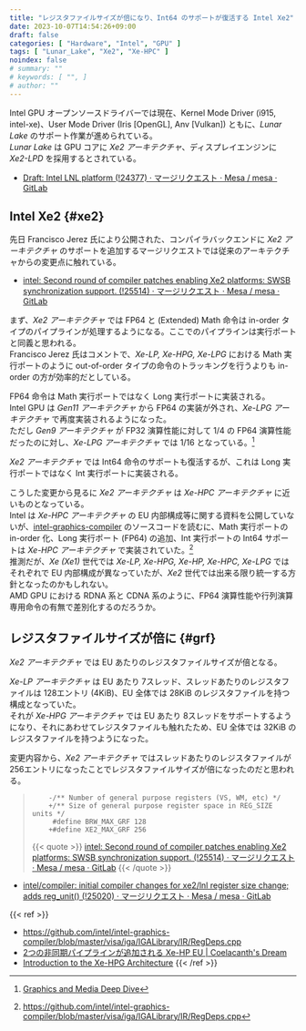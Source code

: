```yaml
---
title: "レジスタファイルサイズが倍になり、Int64 のサポートが復活する Intel Xe2"
date: 2023-10-07T14:54:26+09:00
draft: false
categories: [ "Hardware", "Intel", "GPU" ]
tags: [ "Lunar_Lake", "Xe2", "Xe-HPC" ]
noindex: false
# summary: ""
# keywords: [ "", ]
# author: ""
---
```


Intel GPU オープンソースドライバーでは現在、Kernel Mode Driver (i915, intel-xe)、User Mode Driver (Iris [OpenGL], Anv [Vulkan]) ともに、*Lunar Lake* のサポート作業が進められている。  
*Lunar Lake* は GPU コアに *Xe2 アーキテクチャ*、ディスプレイエンジンに *Xe2-LPD* を採用するとされている。  

 * [Draft: Intel LNL platform (!24377) · マージリクエスト · Mesa / mesa · GitLab](https://gitlab.freedesktop.org/mesa/mesa/-/merge_requests/24377)

## Intel Xe2 {#xe2}
先日 Francisco Jerez 氏により公開された、コンパイラバックエンドに *Xe2 アーキテクチャ* のサポートを追加するマージリクエストでは従来のアーキテクチャからの変更点に触れている。  

 * [intel: Second round of compiler patches enabling Xe2 platforms: SWSB synchronization support. (!25514) · マージリクエスト · Mesa / mesa · GitLab](https://gitlab.freedesktop.org/mesa/mesa/-/merge_requests/25514)

まず、*Xe2 アーキテクチャ* では FP64 と (Extended) Math 命令は in-order タイプのパイプラインが処理するようになる。ここでのパイプラインは実行ポートと同義と思われる。  
Francisco Jerez 氏はコメントで、*Xe-LP, Xe-HPG, Xe-LPG* における Math 実行ポートのように out-of-order タイプの命令のトラッキングを行うよりも in-order の方が効率的だとしている。  

FP64 命令は Math 実行ポートではなく Long 実行ポートに実装される。  
Intel GPU は *Gen11 アーキテクチャ* から FP64 の実装が外され、*Xe-LPG アーキテクチャ* で再度実装されるようになった。  
ただし *Gen9 アーキテクチャ* が FP32 演算性能に対して 1/4 の FP64 演算性能だったのに対し、*Xe-LPG アーキテクチャ* では 1/16 となっている。[^xe-lpg-fp64]  

*Xe2 アーキテクチャ* では Int64 命令のサポートも復活するが、これは Long 実行ポートではなく Int 実行ポートに実装される。  

こうした変更から見るに *Xe2 アーキテクチャ* は *Xe-HPC アーキテクチャ* に近いものとなっている。  
Intel は *Xe-HPC アーキテクチャ* の EU 内部構成等に関する資料を公開していないが、[intel-graphics-compiler](https://github.com/intel/intel-graphics-compiler) のソースコードを読むに、Math 実行ポートの in-order 化、Long 実行ポート (FP64) の追加、Int 実行ポートの Int64 サポートは *Xe-HPC アーキテクチャ* で実装されていた。[^igt-regdeps]  
推測だが、*Xe (Xe1)* 世代では *Xe-LP, Xe-HPG, Xe-HP, Xe-HPC, Xe-LPG* ではそれぞれで EU 内部構成が異なっていたが、*Xe2* 世代では出来る限り統一する方針となったのかもしれない。  
AMD GPU における RDNA 系と CDNA 系のように、FP64 演算性能や行列演算専用命令の有無で差別化するのだろうか。  

[^igt-regdeps]: <https://github.com/intel/intel-graphics-compiler/blob/master/visa/iga/IGALibrary/IR/RegDeps.cpp>
[^xe-lpg-fp64]: [Graphics and Media Deep Dive](https://www.intel.com/content/www/us/en/content-details/788848/graphics-and-media-deep-dive.html)

## レジスタファイルサイズが倍に {#grf}
*Xe2 アーキテクチャ* では EU あたりのレジスタファイルサイズが倍となる。  

*Xe-LP アーキテクチャ* は EU あたり 7スレッド、スレッドあたりのレジスタファイルは 128エントリ (4KiB)、EU 全体では 28KiB のレジスタファイルを持つ構成となっていた。  
それが *Xe-HPG アーキテクチャ* では EU あたり 8スレッドをサポートするようになり、それにあわせてレジスタファイルも触れたため、EU 全体では 32KiB のレジスタファイルを持つようになった。  

変更内容から、*Xe2 アーキテクチャ* ではスレッドあたりのレジスタファイルが 256エントリになったことでレジスタファイルサイズが倍になったのだと思われる。  

 >         -/** Number of general purpose registers (VS, WM, etc) */
 >         +/** Size of general purpose register space in REG_SIZE units */
 >          #define BRW_MAX_GRF 128
 >         +#define XE2_MAX_GRF 256
 >
 > {{< quote >}} [intel: Second round of compiler patches enabling Xe2 platforms: SWSB synchronization support. (!25514) · マージリクエスト · Mesa / mesa · GitLab](https://gitlab.freedesktop.org/mesa/mesa/-/merge_requests/25514) {{< /quote >}}

 * [intel/compiler: initial compiler changes for xe2/lnl register size change; adds reg_unit() (!25020) · マージリクエスト · Mesa / mesa · GitLab](https://gitlab.freedesktop.org/mesa/mesa/-/merge_requests/25020)

{{< ref >}}
 * <https://github.com/intel/intel-graphics-compiler/blob/master/visa/iga/IGALibrary/IR/RegDeps.cpp>
 * [2つの非同期パイプラインが追加される Xe-HP EU | Coelacanth's Dream](/posts/2021/04/02/xehp-add-two-async-pipeline/)
 * [Introduction to the Xe-HPG Architecture](https://www.intel.com/content/www/us/en/developer/articles/technical/introduction-to-the-xe-hpg-architecture.html)
{{< /ref >}}

